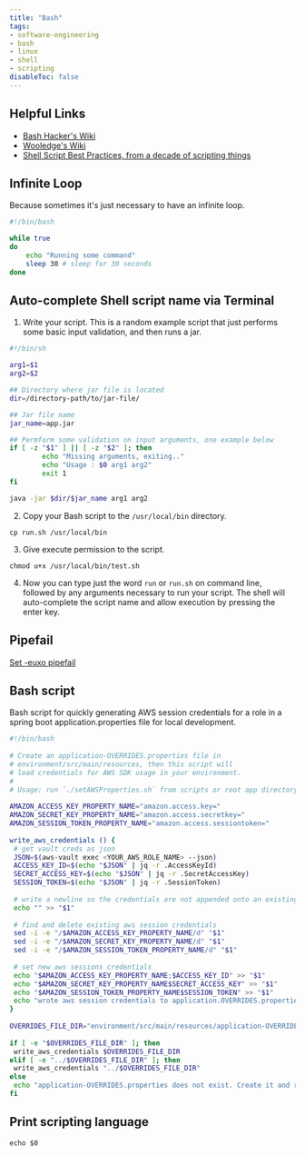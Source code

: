 ```yaml
---
title: "Bash"
tags:
- software-engineering
- bash
- linux
- shell
- scripting
disableToc: false
---
```


## Helpful Links
- [Bash Hacker's Wiki](https://wiki.bash-hackers.org/)
- [Wooledge's Wiki](https://mywiki.wooledge.org/BashFAQ)
- [Shell Script Best Practices, from a decade of scripting things](https://sharats.me/posts/shell-script-best-practices/)

## Infinite Loop
Because sometimes it's just necessary to have an infinite loop.

```bash
#!/bin/bash

while true
do
	echo "Running some command"
	sleep 30 # sleep for 30 seconds
done
```

## Auto-complete Shell script name via Terminal
1. Write your script. This is a random example script that just performs some basic input validation, and then runs a jar.
```bash
#!/bin/sh

arg1=$1
arg2=$2

## Directory where jar file is located    
dir=/directory-path/to/jar-file/

## Jar file name
jar_name=app.jar

## Permform some validation on input arguments, one example below
if [ -z "$1" ] || [ -z "$2" ]; then
        echo "Missing arguments, exiting.."
        echo "Usage : $0 arg1 arg2"
        exit 1
fi

java -jar $dir/$jar_name arg1 arg2
```
2. Copy your Bash script to the `/usr/local/bin` directory.
```
cp run.sh /usr/local/bin
```
3. Give execute permission to the script.
```
chmod u+x /usr/local/bin/test.sh
```
4. Now you can type just the word `run` or `run.sh` on command line, followed by any arguments necessary to run your script. The shell will auto-complete the script name and allow execution by pressing the enter key.

## Pipefail
[Set -euxo pipefail](http://blog.kablamo.org/2015/11/08/bash-tricks-eux/)

## Bash script
Bash script for quickly generating AWS session credentials for a role in a spring boot application.properties file for local development.

```bash
#!/bin/bash  
  
# Create an application-OVERRIDES.properties file in 
# environment/src/main/resources, then this script will
# load credentials for AWS SDK usage in your environment.
#
# Usage: run `./setAWSProperties.sh` from scripts or root app directory  
  
AMAZON_ACCESS_KEY_PROPERTY_NAME="amazon.access.key="  
AMAZON_SECRET_KEY_PROPERTY_NAME="amazon.access.secretkey="  
AMAZON_SESSION_TOKEN_PROPERTY_NAME="amazon.access.sessiontoken="  
  
write_aws_credentials () {  
 # get vault creds as json  
 JSON=$(aws-vault exec <YOUR_AWS_ROLE_NAME> --json)  
 ACCESS_KEY_ID=$(echo "$JSON" | jq -r .AccessKeyId)  
 SECRET_ACCESS_KEY=$(echo "$JSON" | jq -r .SecretAccessKey)  
 SESSION_TOKEN=$(echo "$JSON" | jq -r .SessionToken)  
  
 # write a newline so the credentials are not appended onto an existing property  
 echo "" >> "$1"  
  
 # find and delete existing aws session credentials  
 sed -i -e "/$AMAZON_ACCESS_KEY_PROPERTY_NAME/d" "$1"  
 sed -i -e "/$AMAZON_SECRET_KEY_PROPERTY_NAME/d" "$1"  
 sed -i -e "/$AMAZON_SESSION_TOKEN_PROPERTY_NAME/d" "$1"  
  
 # set new aws sessions credentials  
 echo "$AMAZON_ACCESS_KEY_PROPERTY_NAME;$ACCESS_KEY_ID" >> "$1"  
 echo "$AMAZON_SECRET_KEY_PROPERTY_NAME$SECRET_ACCESS_KEY" >> "$1"  
 echo "$AMAZON_SESSION_TOKEN_PROPERTY_NAME$SESSION_TOKEN" >> "$1"  
 echo "wrote aws session credentials to application.OVERRIDES.properties"
}  
  
OVERRIDES_FILE_DIR="environment/src/main/resources/application-OVERRIDES.properties"
  
if [ -e "$OVERRIDES_FILE_DIR" ]; then  
 write_aws_credentials $OVERRIDES_FILE_DIR  
elif [ -e "../$OVERRIDES_FILE_DIR" ]; then  
 write_aws_credentials "../$OVERRIDES_FILE_DIR"  
else  
 echo "application-OVERRIDES.properties does not exist. Create it and re-run the script."  
fi
```

## Print scripting language
```
echo $0
```